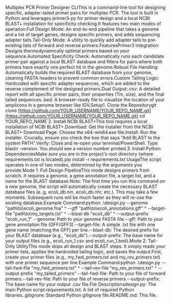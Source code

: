 Multiplex PCR Primer Designer CLIThis is a command-line tool for designing specific, adapter-tailed primer pairs for multiplex PCR. The tool is built in Python and leverages primer3-py for primer design and a local NCBI BLAST+ installation for specificity checking.It features two main modes of operation:Full Design Mode: An end-to-end pipeline that takes a genome and a list of target genes, designs specific primers, and adds sequencing adapter tails.Tail-Only Mode: A utility to quickly add adapter tails to pre-existing lists of forward and reverse primers.FeaturesPrimer3 Integration: Designs thermodynamically optimal primers based on your sequence.Automated Specificity Check: Automatically runs each candidate primer pair against a local BLAST database and filters for pairs where both primers have exactly one perfect hit in the genome.Robust File Handling: Automatically builds the required BLAST database from your genome, cleaning FASTA headers to prevent common errors.Custom Tailing Logic: Hardcoded with specific adapter sequences, which are added to the reverse complement of the designed primers.Dual Output:.csv: A detailed report with all specific primer pairs, their properties (Tm, size), and the final tailed sequences..bed: A browser-ready file to visualize the location of your amplicons in a genome browser like IGV.Setup1. Clone the Repositorygit clone [https://github.com/YOUR_USERNAME/YOUR_REPO_NAME.git](https://github.com/YOUR_USERNAME/YOUR_REPO_NAME.git)
cd YOUR_REPO_NAME
2. Install NCBI BLAST+This tool requires a local installation of NCBI BLAST+.Download: Get the installer from the NCBI BLAST+ Download Page. Choose the x64-win64.exe file.Install: Run the installer. Crucially, ensure you check the box that says "Add BLAST to the system PATH".Verify: Close and re-open your terminal/PowerShell. Type blastn -version. You should see a version number printed.3. Install Python DependenciesMake sure you are in the project's root directory (where requirements.txt is located).pip install -r requirements.txt
UsageThe script operates in one of two modes, determined by the arguments you provide.Mode 1: Full Design PipelineThis mode designs primers from scratch. It requires a genome, a gene annotation file, a target list, and a name for the BLAST database.Note: The first time you run this command on a new genome, the script will automatically create the necessary BLAST database files (e..g, ecoli_db.nin, ecoli_db.nhr, etc.). This may take a few moments. Subsequent runs will be much faster as they will re-use the existing database.Example Command:python .\design.py --genome "path\to\ecoli_genome.fna" ^
                  --gff "path\to\ecoli_annotations.gff" ^
                  --target-file "path\to\my_targets.txt" ^
                  --blast-db "ecoli_db" ^
                  --output-prefix "ecoli_run_1"
--genome: Path to your genome FASTA file.--gff: Path to your gene annotation file (GFF/GFF3).--target-file: A simple .txt file with one gene name (matching the GFF) per line.--blast-db: The desired prefix for your BLAST database (e.g., "ecoli_db").--output-prefix: The base name for your output files (e.g., ecoli_run_1.csv and ecoli_run_1.bed).Mode 2: Tail-Only UtilityThis mode skips all design and BLAST steps. It simply reads your primer lists, applies the hardcoded tailing logic, and saves the output.First, create your primer files (e.g., my_fwd_primers.txt and my_rev_primers.txt) with one primer sequence per line.Example Command:python .\design.py --tail-fwd-file "my_fwd_primers.txt" ^
                  --tail-rev-file "my_rev_primers.txt" ^
                  --output-prefix "my_tailed_primers"
--tail-fwd-file: Path to your file of forward primers.--tail-rev-file: Path to your file of reverse primers.--output-prefix: The base name for your output .csv file.File Descriptionsdesign.py: The main Python script.requirements.txt: A list of required Python libraries..gitignore: Standard Python gitignore file.README.md: This file.
